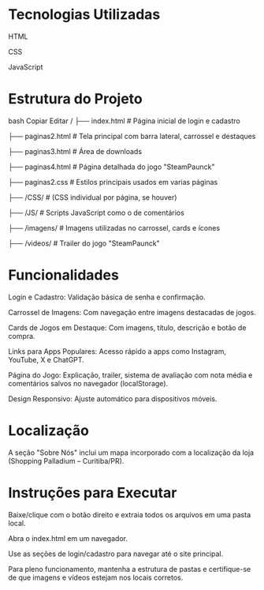 # Tecnologias Utilizadas

HTML

CSS

JavaScript 

# Estrutura do Projeto
bash
Copiar
Editar
/
├── index.html              # Página inicial de login e cadastro

├── paginas2.html           # Tela principal com barra lateral, carrossel e destaques

├── paginas3.html           # Área de downloads

├── paginas4.html           # Página detalhada do jogo "SteamPaunck"

├── paginas2.css            # Estilos principais usados em varias páginas

├── /CSS/                   # (CSS individual por página, se houver)

├── /JS/                    # Scripts JavaScript como o de comentários

├── /imagens/               # Imagens utilizadas no carrossel, cards e ícones

├── /videos/                # Trailer do jogo "SteamPaunck"


# Funcionalidades
Login e Cadastro: Validação básica de senha e confirmação.

Carrossel de Imagens: Com navegação entre imagens destacadas de jogos.

Cards de Jogos em Destaque: Com imagens, título, descrição e botão de compra.

Links para Apps Populares: Acesso rápido a apps como Instagram, YouTube, X e ChatGPT.

Página do Jogo: Explicação, trailer, sistema de avaliação com nota média e comentários salvos no navegador (localStorage).

Design Responsivo: Ajuste automático para dispositivos móveis.


# Localização
A seção "Sobre Nós" inclui um mapa incorporado com a localização da loja (Shopping Palladium – Curitiba/PR).

# Instruções para Executar
Baixe/clique com o botão direito e extraia todos os arquivos em uma pasta local.

Abra o index.html em um navegador.

Use as seções de login/cadastro para navegar até o site principal.

Para pleno funcionamento, mantenha a estrutura de pastas e certifique-se de que imagens e vídeos estejam nos locais corretos.



